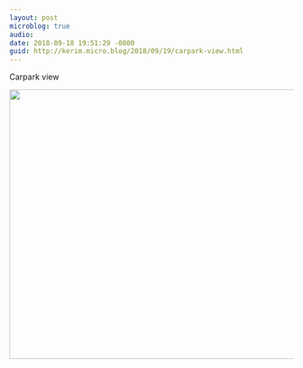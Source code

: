 ```yaml
---
layout: post
microblog: true
audio: 
date: 2018-09-18 19:51:29 -0800
guid: http://kerim.micro.blog/2018/09/19/carpark-view.html
---
```

Carpark view

<img src="http://micro.oxus.net/uploads/2018/e1688e5bf8.jpg" width="600" height="478" />
